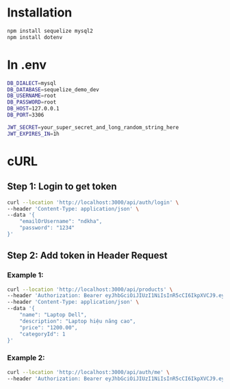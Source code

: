 # Installation
```sh
npm install sequelize mysql2
npm install dotenv
```

# In .env
```sh
DB_DIALECT=mysql
DB_DATABASE=sequelize_demo_dev
DB_USERNAME=root
DB_PASSWORD=root
DB_HOST=127.0.0.1
DB_PORT=3306

JWT_SECRET=your_super_secret_and_long_random_string_here
JWT_EXPIRES_IN=1h
```


# cURL
## Step 1: Login to get token
```sh
curl --location 'http://localhost:3000/api/auth/login' \
--header 'Content-Type: application/json' \
--data '{
    "emailOrUsername": "ndkha",
    "password": "1234"
}'
```

## Step 2: Add token in Header Request
### Example 1:
```sh
curl --location 'http://localhost:3000/api/products' \
--header 'Authorization: Bearer eyJhbGciOiJIUzI1NiIsInR5cCI6IkpXVCJ9.eyJ1c2VySWQiOjEsImlhdCI6MTc1NTE0MjgxOCwiZXhwIjoxNzU1MTQ2NDE4fQ.xxW5kWLIFeewLxyB3VY-63H0A8ZW7bZBjjaBVOGoUAU1' \
--header 'Content-Type: application/json' \
--data '{
    "name": "Laptop Dell",
    "description": "Laptop hiệu năng cao",
    "price": "1200.00",
    "categoryId": 1
}'
```

### Example 2:
```sh
curl --location 'http://localhost:3000/api/auth/me' \
--header 'Authorization: Bearer eyJhbGciOiJIUzI1NiIsInR5cCI6IkpXVCJ9.eyJ1c2VySWQiOjEsImlhdCI6MTc1NTE0MjgxOCwiZXhwIjoxNzU1MTQ2NDE4fQ.xxW5kWLIFeewLxyB3VY-63H0A8ZW7bZBjjaBVOGoUAU'
```


